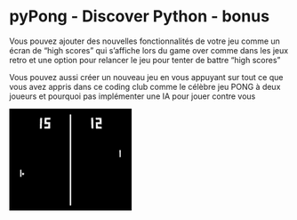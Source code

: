 # pyPong - Discover Python - bonus

Vous pouvez ajouter des nouvelles fonctionnalités de votre jeu comme un écran de  “high scores” qui s’affiche lors du game over comme dans les jeux retro et une option pour relancer le jeu pour tenter de battre “high scores”

Vous pouvez aussi créer un nouveau jeu en vous appuyant sur tout ce que vous avez appris dans ce coding club comme le célèbre jeu PONG à deux joueurs et pourquoi pas implémenter une IA pour jouer contre vous 

![pong-video-game.gif](static/pong-video-game.gif)
